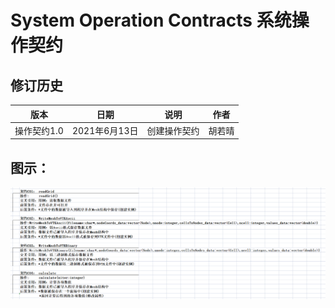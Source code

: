 # **System Operation Contracts** **系统操作契约**

## **修订历史**

| **版本**    | **日期**      | **说明**     | **作者** |
| ----------- | ------------- | ------------ | -------- |
| 操作契约1.0 | 2021年6月13日 | 创建操作契约 | 胡若晴   |

## **图示：**

![System Operation Contracts](../pictures/System_Operation_Contracts.png)